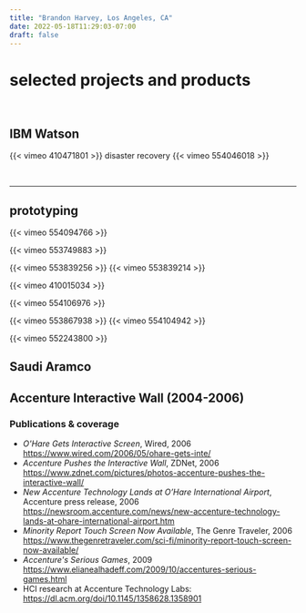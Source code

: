 ```yaml
---
title: "Brandon Harvey, Los Angeles, CA"
date: 2022-05-18T11:29:03-07:00
draft: false
---
```


# selected projects and products

&nbsp;

## IBM Watson 
{{< vimeo 410471801 >}} 
disaster recovery {{< vimeo 554046018 >}} 

&nbsp;

---


## prototyping
<!-- pixel manifold  -->
<!-- {{< vimeo 553837077 >}} 
{{< vimeo 553837213 >}}  -->
<!-- new disco  -->
<!-- {{< vimeo 553868286 >}}  -->
<!-- flycity  -->
{{< vimeo 554094766 >}} 
<!-- botty mc botface -->
{{< vimeo 553749883 >}} 
<!-- brain -->
{{< vimeo 553839256 >}}
{{< vimeo 553839214 >}} 
<!-- seismo  -->
{{< vimeo 410015034 >}} 
<!-- bands -->
{{< vimeo 554106976 >}}
<!-- TED talks -->
{{< vimeo 553867938 >}} 
{{< vimeo 554104942 >}}
<!-- TED talks -->
{{< vimeo 552243800 >}}

<!-- ## McKinsey 
{{< vimeo 554158410 >}}

## greenhouse sdk 
{{< vimeo 553841461 >}} 
{{< vimeo 553837636 >}}   -->

## Saudi Aramco


## Accenture Interactive Wall (2004-2006)

### Publications & coverage
- *O'Hare Gets Interactive Screen*, Wired, 2006 https://www.wired.com/2006/05/ohare-gets-inte/ 
- *Accenture Pushes the Interactive Wall*, ZDNet, 2006 https://www.zdnet.com/pictures/photos-accenture-pushes-the-interactive-wall/
- *New Accenture Technology Lands at O’Hare International Airport*, Accenture press release, 2006 https://newsroom.accenture.com/news/new-accenture-technology-lands-at-ohare-international-airport.htm 
- *Minority Report Touch Screen Now Available*, The Genre Traveler, 2006 https://www.thegenretraveler.com/sci-fi/minority-report-touch-screen-now-available/ 
- *Accenture's Serious Games*, 2009 https://www.elianealhadeff.com/2009/10/accentures-serious-games.html
- HCI research at Accenture Technology Labs: https://dl.acm.org/doi/10.1145/1358628.1358901

